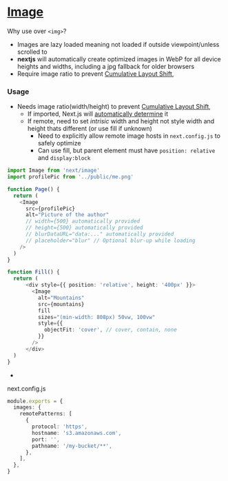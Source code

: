 # [Image](https://nextjs.org/docs/pages/api-reference/components/image)

Why use over `<img>`?

- Images are lazy loaded meaning not loaded if outside viewpoint/unless scrolled to
-  **nextjs** will automatically create optimized images in WebP  for all device heights and widths, including a jpg fallback for older browsers
- Require image ratio to prevent [Cumulative Layout Shift](https://nextjs.org/learn/seo/web-performance/cls),

### Usage

- Needs image ratio(width/height) to prevent [Cumulative Layout Shift](https://nextjs.org/learn/seo/web-performance/cls),
  - If imported, Next.js will [automatically determine](https://nextjs.org/docs/pages/building-your-application/optimizing/images#image-sizing) it
  - If remote, need to set *intrisic* width and height not style width and height thats different (or use fill if unknown)
    - Need to explicitly allow remote image hosts in `next.config.js` to safely optimize
    - Can use fill, but parent element must have `position: relative` and  `display:block`

```ts
import Image from 'next/image'
import profilePic from '../public/me.png'

function Page() {
  return (
    <Image
      src={profilePic}
      alt="Picture of the author"
      // width={500} automatically provided
      // height={500} automatically provided
      // blurDataURL="data:..." automatically provided
      // placeholder="blur" // Optional blur-up while loading
    />
  )
}

function Fill() {
  return (
      <div style={{ position: 'relative', height: '400px' }}>
        <Image
          alt="Mountains"
          src={mountains}
          fill
          sizes="(min-width: 808px) 50vw, 100vw"
          style={{
            objectFit: 'cover', // cover, contain, none
          }}
        />
      </div>
  )
}
```

- 

next.config.js

```ts
module.exports = {
  images: {
    remotePatterns: [
      {
        protocol: 'https',
        hostname: 's3.amazonaws.com',
        port: '',
        pathname: '/my-bucket/**',
      },
    ],
  },
}
```


